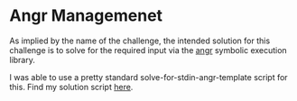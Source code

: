 # Angr Managemenet

As implied by the name of the challenge, the intended solution for this challenge is to solve for the required input via the [angr](https://angr.io/) symbolic execution library.

I was able to use a pretty standard solve-for-stdin-angr-template script for this. Find my solution script [here](./solve.py).
